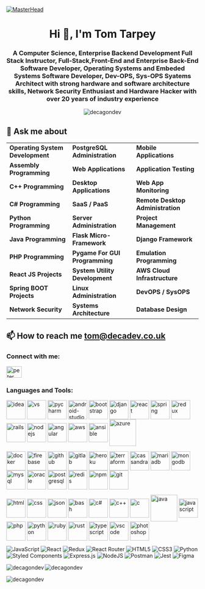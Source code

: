 
[![MasterHead](https://visme.co/blog/wp-content/uploads/2019/10/animated-presentation-software-header.gif)]()

<h1 align="center">Hi 👋, I'm Tom Tarpey</h1>
<h3 align="center">A Computer Science, Enterprise Backend Development Full Stack Instructor, Full-Stack,Front-End and Enterprise Back-End Software Developer, Operating Systems and Embeded Systems Software Developer, Dev-OPS, Sys-OPS Syatems Architect with strong hardware and software architecture skills, Network Security Enthusiast and Hardware Hacker with over 20 years of industry experience</h3>



<p align="center"> <img src="https://komarev.com/ghpvc/?username=decagondev&label=Profile%20views&color=0e75b6&style=flat" alt="decagondev" /> </p>

## 💬 Ask me about 

|                             |                             |                                         |
|-----------------------------|-----------------------------|-----------------------------------------|
| **Operating System Development** | **PostgreSQL Administration** | **Mobile Applications**               |
| **Assembly Programming**         | **Web Applications**          | **Application Testing**               |
| **C++ Programming**              | **Desktop Applications**      | **Web App Monitoring**                |
| **C# Programming**               | **SaaS / PaaS**               | **Remote Desktop Administration**     |
| **Python Programming**           | **Server Administration**     | **Project Management**                |
| **Java Programming**             | **Flask Micro-Framework**     | **Django Framework**                  |
| **PHP Programming**              | **Pygame For GUI Programming**| **Emulation Programming**             |
| **React JS Projects**            | **System Utility Development**| **AWS Cloud Infrastructure**         |
| **Spring BOOT Projects**         | **Linux Administration**      | **DevOPS / SysOPS**                   |
| **Network Security**             | **Systems Architecture**      | **Database Design**                  |

## 📫 How to reach me [tom@decadev.co.uk](mailto:tom@decadev.co.uk)

<h3 align="left">Connect with me:</h3>
<p align="left">

<a href="https://www.linkedin.com/in/tom-tarpey-38594455/" target="blank"><img align="center" src="https://raw.githubusercontent.com/rahuldkjain/github-profile-readme-generator/master/src/images/icons/Social/linked-in-alt.svg" alt="peter kimanzi" height="30" width="40" /></a>
</p>

<h3 align="left">Languages and Tools:</h3>

<p>
 <img align="center" src="https://raw.githubusercontent.com/yurijserrano/Github-Profile-Readme-Logos/master/ides/intellij.svg" width="50px" alt="idea" />
 <img align="center" src="https://raw.githubusercontent.com/yurijserrano/Github-Profile-Readme-Logos/master/ides/vs-studio.svg" width="50px" alt="vs" />
 <img align="center" src="https://raw.githubusercontent.com/yurijserrano/Github-Profile-Readme-Logos/master/ides/pycharm.svg" width="50px" alt="pycharm" />
 <img align="center" src="https://raw.githubusercontent.com/yurijserrano/Github-Profile-Readme-Logos/master/ides/android-studio.svg" width="50px" alt="android-studio" />
 <img align="center" src="https://raw.githubusercontent.com/yurijserrano/Github-Profile-Readme-Logos/master/frameworks/boostrap.svg" width="50px" alt="bootstrap" />
 <img align="center" src="https://raw.githubusercontent.com/yurijserrano/Github-Profile-Readme-Logos/master/frameworks/django.svg" width="50px" alt="django" />
 <img align="center" src="https://raw.githubusercontent.com/yurijserrano/Github-Profile-Readme-Logos/master/frameworks/react.svg" width="50px" alt="react" />
 <img align="center" src="https://raw.githubusercontent.com/yurijserrano/Github-Profile-Readme-Logos/master/frameworks/spring.svg" width="50px" alt="spring" />
 <img align="center" src="https://raw.githubusercontent.com/yurijserrano/Github-Profile-Readme-Logos/master/frameworks/redux.svg" width="50px" alt="redux" />
 <img align="center" src="https://raw.githubusercontent.com/yurijserrano/Github-Profile-Readme-Logos/master/frameworks/rails.svg" width="50px" alt="rails" />
 <img align="center" src="https://raw.githubusercontent.com/yurijserrano/Github-Profile-Readme-Logos/master/frameworks/nodejs.svg" width="50px" alt="nodejs" />
 <img align="center" src="https://raw.githubusercontent.com/yurijserrano/Github-Profile-Readme-Logos/master/frameworks/angular.svg" width="50px" alt="angular" />
 <img align="center" src="https://raw.githubusercontent.com/yurijserrano/Github-Profile-Readme-Logos/master/cloud/amazon.svg" width="50px" alt="aws" />
 <img align="center" src="https://raw.githubusercontent.com/yurijserrano/Github-Profile-Readme-Logos/master/cloud/ansible.svg" width="50px" alt="ansible" />
 <img align="center" src="https://raw.githubusercontent.com/yurijserrano/Github-Profile-Readme-Logos/master/cloud/azure.svg" width="70px" alt="azure" />
</p>

<p>
  <img align="center" src="https://raw.githubusercontent.com/yurijserrano/Github-Profile-Readme-Logos/master/cloud/docker.svg" width="50px" alt="docker" />
  <img align="center" src="https://raw.githubusercontent.com/yurijserrano/Github-Profile-Readme-Logos/master/cloud/firebase.svg" width="50px" alt="firebase" />
  <img align="center" src="https://raw.githubusercontent.com/yurijserrano/Github-Profile-Readme-Logos/master/cloud/github.svg" width="50px" alt="github" />
  <img align="center" src="https://raw.githubusercontent.com/yurijserrano/Github-Profile-Readme-Logos/master/cloud/gitlab.svg" width="50px" alt="gitlab" />
  <img align="center" src="https://raw.githubusercontent.com/yurijserrano/Github-Profile-Readme-Logos/master/cloud/heroku.svg" width="50px" alt="heroku" />
  <img align="center" src="https://raw.githubusercontent.com/yurijserrano/Github-Profile-Readme-Logos/master/cloud/terraform.png" width="50px" alt="terraform" />
  <img align="center" src="https://raw.githubusercontent.com/yurijserrano/Github-Profile-Readme-Logos/master/databases/cassandra.svg" width="50px" alt="cassandra" />
  <img align="center" src="https://raw.githubusercontent.com/yurijserrano/Github-Profile-Readme-Logos/master/databases/mariadb.svg" width="50px" alt="mariadb" />
  <img align="center" src="https://raw.githubusercontent.com/yurijserrano/Github-Profile-Readme-Logos/master/databases/mongodb.svg" width="50px" alt="mongodb" />
  <img align="center" src="https://raw.githubusercontent.com/yurijserrano/Github-Profile-Readme-Logos/master/databases/mysql.svg" width="50px" alt="mysql" />
  <img align="center" src="https://raw.githubusercontent.com/yurijserrano/Github-Profile-Readme-Logos/master/databases/oracle.svg" width="50px" alt="oracle" />
  <img align="center" src="https://raw.githubusercontent.com/yurijserrano/Github-Profile-Readme-Logos/master/databases/postgresql.svg" width="50px" alt="postgresql" />
  <img align="center" src="https://raw.githubusercontent.com/yurijserrano/Github-Profile-Readme-Logos/master/databases/redis.svg" width="50px" alt="redis" />
  <img align="center" src="https://raw.githubusercontent.com/yurijserrano/Github-Profile-Readme-Logos/master/others/npm.svg" width="50px" alt="npm" />
  <img align="center" src="https://raw.githubusercontent.com/yurijserrano/Github-Profile-Readme-Logos/master/others/git.svg" width="50px" alt="git" />
</p>

<p>
  <img align="center" src="https://raw.githubusercontent.com/yurijserrano/Github-Profile-Readme-Logos/master/others/html.svg" width="50px" alt="html" />
  <img align="center" src="https://raw.githubusercontent.com/yurijserrano/Github-Profile-Readme-Logos/master/others/css.svg" width="50px" alt="css" />
  <img align="center" src="https://raw.githubusercontent.com/yurijserrano/Github-Profile-Readme-Logos/master/others/json.svg" width="50px" alt="json" />
  <img align="center" src="https://raw.githubusercontent.com/yurijserrano/Github-Profile-Readme-Logos/master/programming%20languages/bash.svg" width="50px" alt="bash" />
  <img align="center" src="https://raw.githubusercontent.com/yurijserrano/Github-Profile-Readme-Logos/master/programming%20languages/c%23.svg" width="50px" alt="c#" />
  <img align="center" src="https://raw.githubusercontent.com/yurijserrano/Github-Profile-Readme-Logos/master/programming%20languages/c++.svg" width="50px" alt="c++" />
  <img align="center" src="https://raw.githubusercontent.com/yurijserrano/Github-Profile-Readme-Logos/master/programming%20languages/c.svg" width="50px" alt="c" />
  <img align="center" src="https://raw.githubusercontent.com/yurijserrano/Github-Profile-Readme-Logos/master/programming%20languages/java.svg" width="70px" alt="java" />
  <img align="center" src="https://raw.githubusercontent.com/yurijserrano/Github-Profile-Readme-Logos/master/programming%20languages/javascript.svg" width="50px" alt="javascript" />
  <img align="center" src="https://raw.githubusercontent.com/yurijserrano/Github-Profile-Readme-Logos/master/programming%20languages/php.svg" width="50px" alt="php" />
  <img align="center" src="https://raw.githubusercontent.com/yurijserrano/Github-Profile-Readme-Logos/master/programming%20languages/python.svg" width="50px" alt="python" />
  <img align="center" src="https://raw.githubusercontent.com/yurijserrano/Github-Profile-Readme-Logos/master/programming%20languages/ruby.svg" width="50px" alt="ruby" />
  <img align="center" src="https://raw.githubusercontent.com/yurijserrano/Github-Profile-Readme-Logos/master/programming%20languages/rust.svg" width="50px" alt="rust" />
  <img align="center" src="https://raw.githubusercontent.com/yurijserrano/Github-Profile-Readme-Logos/master/programming%20languages/typescript.svg" width="50px" alt="typescript" />
  <img align="center" src="https://raw.githubusercontent.com/yurijserrano/Github-Profile-Readme-Logos/master/text%20editors/vscode.svg" width="50px" alt="vscode" />
  <img align="center" src="https://raw.githubusercontent.com/yurijserrano/Github-Profile-Readme-Logos/master/tools/photoshop.png" width="50px" alt="photoshop" />

</p>

![JavaScript](https://img.shields.io/badge/javascript-%23323330.svg?style=for-the-badge&logo=javascript&logoColor=%23F7DF1E)
![React](https://img.shields.io/badge/react-%2320232a.svg?style=for-the-badge&logo=react&logoColor=%2361DAFB)
![Redux](https://img.shields.io/badge/redux-%23593d88.svg?style=for-the-badge&logo=redux&logoColor=white)
![React Router](https://img.shields.io/badge/React_Router-CA4245?style=for-the-badge&logo=react-router&logoColor=white)
![HTML5](https://img.shields.io/badge/html5-%23E34F26.svg?style=for-the-badge&logo=html5&logoColor=white)
![CSS3](https://img.shields.io/badge/css3-%231572B6.svg?style=for-the-badge&logo=css3&logoColor=white)
![Python](https://img.shields.io/badge/python-3670A0?style=for-the-badge&logo=python&logoColor=ffdd54)
<br>
![Styled Components](https://img.shields.io/badge/styled--components-DB7093?style=for-the-badge&logo=styled-components&logoColor=white)
![Express.js](https://img.shields.io/badge/express.js-%23404d59.svg?style=for-the-badge&logo=express&logoColor=%2361DAFB)
![NodeJS](https://img.shields.io/badge/node.js-%2343853D.svg?style=for-the-badge&logo=node.js&logoColor=white)
![Postman](https://img.shields.io/badge/Postman-FF6C37?style=for-the-badge&logo=postman&logoColor=red)
![Jest](https://img.shields.io/badge/-jest-%23C21325?style=for-the-badge&logo=jest&logoColor=white)
![Figma](https://img.shields.io/badge/figma-%23F24E1E.svg?style=for-the-badge&logo=figma&logoColor=white)


<p><img align="left" src="https://github-readme-stats.vercel.app/api/top-langs?username=decagondev&theme=dracula&count_private=true&show_icons=true&locale=en&layout=compact" alt="decagondev" /></p>

 <img align="center" src="https://github-readme-stats.vercel.app/api?username=decagondev&show_icons=true&locale=en&theme=dracula&count_private=true&hide=stars" alt="decagondev" />

<p><img align="center" src="https://github-readme-streak-stats.herokuapp.com/?user=decagondev&theme=dracula" alt="decagondev" /></p>
<!--
**decagondev/decagondev** is a ✨ _special_ ✨ repository because its `README.md` (this file) appears on your GitHub profile.

## 🔭 I’m currently working on 
[]()

Here are some ideas to get you started:
## 👨‍💻 All of my projects are available at []()
- 🔭 I’m currently working on ...
- 🌱 I’m currently learning ...
- 👯 I’m looking to collaborate on ...
- 🤔 I’m looking for help with ...
- 💬 Ask me about ...
- 📫 How to reach me: ...
- 😄 Pronouns: ...
- ⚡ Fun fact: ...
- 📝 I regularly write articles on [LinkedIn]()
-->
